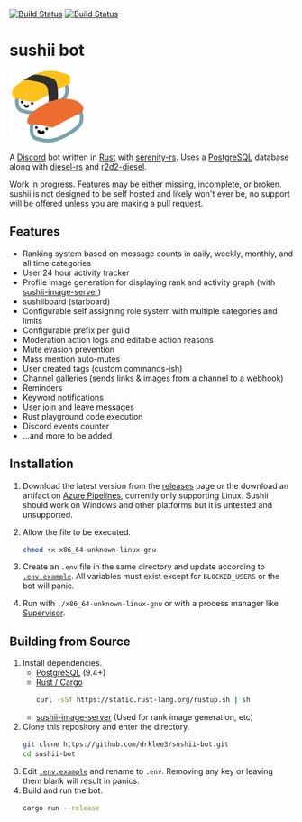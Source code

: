[![Build Status](https://travis-ci.org/drklee3/sushii-bot.svg?branch=master)](https://travis-ci.org/drklee3/sushii-bot)
[![Build Status](https://dev.azure.com/dlee3/dlee3/_apis/build/status/drklee3.sushii-bot)](https://dev.azure.com/dlee3/dlee3/_build/latest?definitionId=1)

# sushii bot

![sushii](assets/sushii.png)

A [Discord](https://discordapp.com) bot written in [Rust](https://www.rust-lang.org/) with [serenity-rs](https://github.com/zeyla/serenity).  Uses a [PostgreSQL](https://www.postgresql.org) database along with [diesel-rs](https://github.com/diesel-rs/diesel) and [r2d2-diesel](https://github.com/diesel-rs/r2d2-diesel).

Work in progress.  Features may be either missing, incomplete, or broken.  sushii is not designed to be self hosted and likely won't ever be, no support will be offered unless you are making a pull request.

## Features

* Ranking system based on message counts in daily, weekly, monthly, and all time categories
* User 24 hour activity tracker
* Profile image generation for displaying rank and activity graph (with [sushii-image-server](https://github.com/drklee3/sushii-image-server))
* sushiiboard (starboard)
* Configurable self assigning role system with multiple categories and limits
* Configurable prefix per guild
* Moderation action logs and editable action reasons
* Mute evasion prevention
* Mass mention auto-mutes
* User created tags (custom commands-ish)
* Channel galleries (sends links & images from a channel to a webhook)
* Reminders
* Keyword notifications
* User join and leave messages
* Rust playground code execution
* Discord events counter
* ...and more to be added

## Installation

1. Download the latest version from the [releases](releases) page or the download an artifact on [Azure Pipelines](https://dev.azure.com/dlee3/dlee3/dlee3%20Team/_build?definitionId=1&_a=summary), currently only supporting Linux. Sushii should work on Windows and other platforms but it is untested and unsupported.
2. Allow the file to be executed.
    ```bash
    chmod +x x86_64-unknown-linux-gnu
    ```
3. Create an `.env` file in the same directory and update according to [`.env.example`](.env.example).  All variables must exist except for `BLOCKED_USERS` or the bot will panic.

4. Run with `./x86_64-unknown-linux-gnu` or with a process manager like [Supervisor](http://supervisord.org).

## Building from Source

1. Install dependencies.
    * [PostgreSQL](https://www.postgresql.org) (9.4+)
    * [Rust / Cargo](http://doc.crates.io)
        ```bash
        curl -sSf https://static.rust-lang.org/rustup.sh | sh
        ```
    * [sushii-image-server](https://github.com/drklee3/sushii-image-server) (Used for rank image generation, etc)
2. Clone this repository and enter the directory.
    ```bash
    git clone https://github.com/drklee3/sushii-bot.git
    cd sushii-bot
    ```
3. Edit [`.env.example`](.env.example) and rename to `.env`.  Removing any key or leaving them blank will result in panics.
4. Build and run the bot.
    ```bash
    cargo run --release
    ```
